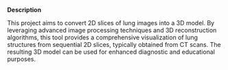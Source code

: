 **Description**

This project aims to convert 2D slices of lung images into a 3D model. By leveraging advanced image processing techniques and 3D reconstruction algorithms, this tool provides a comprehensive visualization of lung structures from sequential 2D slices, typically obtained from CT scans. The resulting 3D model can be used for enhanced diagnostic and educational purposes.
